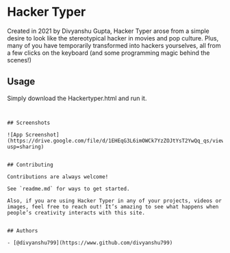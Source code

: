 
# Hacker Typer

Created in 2021 by Divyanshu Gupta, Hacker Typer arose from a simple desire to look like the stereotypical hacker in movies and pop culture. Plus, many of you have temporarily transformed into hackers yourselves, all from a few clicks on the keyboard (and some programming magic behind the scenes!)



## Usage

Simply download the Hackertyper.html and run it.
```

  
## Screenshots

![App Screenshot](https://drive.google.com/file/d/1EHEqG3L6imOWCk7YzZOJtYsT2YwQq_qs/view?usp=sharing)

  
## Contributing

Contributions are always welcome!

See `readme.md` for ways to get started.

Also, if you are using Hacker Typer in any of your projects, videos or images, feel free to reach out! It’s amazing to see what happens when people’s creativity interacts with this site.

  
## Authors

- [@divyanshu799](https://www.github.com/divyanshu799)

  